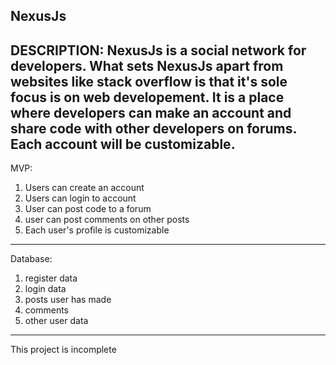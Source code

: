 NexusJs
--------------------

DESCRIPTION:
NexusJs is a social network for developers. What sets NexusJs apart from websites like stack overflow is that it's sole focus is on web developement. It is a place where developers can make an account and share code with other developers on forums. Each account will be customizable.
-----------------------
MVP:
1. Users can create an account
2. Users can login to account
3. User can post code to a forum
4. user can post comments on other posts
5. Each user's profile is customizable
-------------------------------------
Database:

1. register data
2. login data
3. posts user has made
4. comments
5. other user data

----------------
This project is incomplete
